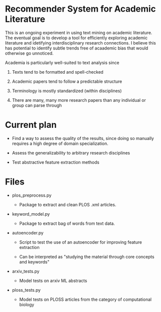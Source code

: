 # Recommender System for Academic Literature
This is an ongoing experiment in using text mining on academic literature. The eventual goal is to develop a tool for efficiently exploring academic literature and idetifying interdisciplinary research connections. I believe this has potential to identify subtle trends free of acaademic bias that would otherwise go unnoticed.

Academia is particularly well-suited to text analysis since

1) Texts tend to be formatted and spell-checked

2) Academic papers tend to follow a predictable structure

3) Terminology is mostly standardized (within disciplines)

4) There are many, many more research papers than any individual or group can parse through


# Current plan
- Find a way to assess the quality of the results, since doing so manually requires a high degree of domain specialization.

- Assess the generalizability to arbitrary research disciplines

- Test abstractive feature extraction methods

# Files

- plos_preprocess.py

  - Package to extract and clean PLOS .xml articles.

- keyword_model.py

  - Package to extract bag of words from text data.

- autoencoder.py

  - Script to test the use of an autoencoder for improving feature extraction

  - Can be interpreted as "studying the material through core concepts and keywords"

- arxiv_tests.py

  - Model tests on arxiv ML abstracts

- ploss_tests.py

  - Model tests on PLOSS articles from the category of computational biology
